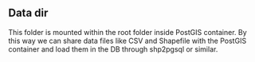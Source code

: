 ## Data dir

This folder is mounted within the root folder inside PostGIS container. By this way we can share data files like CSV and Shapefile with the PostGIS container and load them in the DB through shp2pgsql or similar. 
